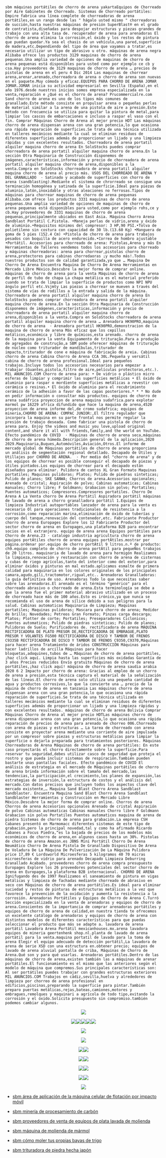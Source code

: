 
```
sbm máquinas portátiles de chorro de arena yakartaEquipos de Chorreado por Aire Gabinetes de Chorreado. Sistemas de Chorreado portátiles: Empire fabrica una línea complete de chorreadoras de arena portátiles,en un rango desde las " hágalo usted mismo " chorreadoras de succión,hasta nuestras máquinas de presión SuperBlast® en el grado de contratista,diseñadas para despojar estructuras y piezas grandes de trabajo con una alta tasa de. recuperador de arena para arenadoras El chorro de arena elimina la corrosión,el óxido y los restos de pintura que puedan quedar.Ya sea el chasis de un vehículo,una pared,superficie de madera,etc.Dependiendo del tipo de área que vayamos a tratar,es necesario utilizar un tipo de abrasivo u otro. máquinas de arena negra Alibaba ofrece los productos 3129 maquinas de chorro de arena pequenas.Una amplia variedad de opciones de maquinas de chorro de arena pequenas está disponibles para usted como por ejemplo ce cb y csa.Hay proveedores de 3129 maquinas de chorro de arena … precios de pistolas de arena en el peru 4 Dic 2014 Las maquinas de chorrear arena,arenar,arenado,chorreadora de arena o chorro de arena son nuevas en el paquete.Muy cómoda y eficaz.EQUIPOS PARA CHORRO DE ARENA JOMAR JOMAR.JOMAR inicia su actividad empresarial en Sevilla (España),en el año 1976.desde nuestros inicios somos empresa especializada en la venta,reparación e ¿Qué es el chorro de arena? Prucommercialre.com Sand chorro de arena es uno de los tipos más comunes de granallado.Este método consiste en propulsar arena o pequeñas perlas de material similar a la arena de una pistola de aire a presión.Este método con frecuencia se utiliza para quitar la pintura de metal,para limpiar los cascos de embarcaciones e incluso a raspar el vaso con el fin. Comprar Máquinas Chorro de Arena al mejor precio HDT Las máquinas chorro de arena dispensan arena con una gran potencia,lo que ocasiona una rápida reparación de superficies.Se trata de una técnica utilizada en talleres mecánicos mediante la cual se eliminan residuos de diferentes superficies además de proporcionar un lijado y una limpieza rápidas y con excelentes resultados. Chorreadora de arena portatil alquiler maquina chorro de arena En SoloStocks puedes comprar chorreadora de arena portatil alquiler maquina chorro de arena.En la sección Otra Maquinaria de Construcción disponemos de imágenes,características,información y precio de chorreadora de arena portatil alquiler maquina chorro de arena,disponibles a la venta.Compra en SoloStocks chorreadora de arena portatil alquiler maquina chorro de arena al precio más. USOS DEL CHORREADO DE ARENA Y DEL GRANALLADO  · Satinado y acabado de superficies con chorro de arena (sandblasting).Mediante el sistema de chrorreado se consigue una terminación homogénea y satinada de la superficie.Ideal para piezas de aluminio,latón,inoxidable y otras aleaciones no ferrosas.Tipos de máquinas para chorrear maquinas de chorro de arena pequenas Alibaba.com ofrece los productos 3331 maquinas de chorro de arena pequenas.Una amplia variedad de opciones de maquinas de chorro de arena pequenas está disponibles para usted,como por ejemplo rohs,ce y cb.Hay proveedores de 3331 maquinas de chorro de arena pequenas,principalmente ubicados en East Asia. Máquina Chorro Arena Sandblast Portátil C.Pistola. •Maneja perlas de vidrio,arena y óxido de aluminio.•Requisitos mínimos del compresor: 3 HP,90 PSI.•Tolva de polietileno sin costura con capacidad de 30 lb.(13.60 Kg) •Manguera de goma de 5 pies (152.4 Cm) •Pistola de chorro de arena para trabajos pesados con boquilla de acero endurecido.•Correa de hombro ajustable •Portátil. Accesorios para chorreado de arena: Pistolas,Arena y más En Herramientas de Talleres vendemos todos los accesorios para chorreado y máquinas chorreadoras: arena para chorrear,pistolas chorro de arena,protectores para cabinas chorredaoras ¡y mucho más!.Todos nuestros productos son de calidad garantizada,ya que … Maquina De Chorro De Arena Encuentra Maquina De Chorro De Arena Herramientas en Mercado Libre México.Descubre la mejor forma de comprar online. máquinas de chorro de arena para la venta Máquinas de chorro de arena de perfil de tubo de chapa La chapa metálica es el material preferido cuando se trata de limpiar la superficie de productos como NPI NPU ángulo perfil etc.Vsjmty Las piezas a chorrear se mueven a través del sistema de vías de rodillos a la entrada y salida de la máquina. Chorreadora de arena portatil alquiler maquina chorro de arena En SoloStocks puedes comprar chorreadora de arena portatil alquiler maquina chorro de arena.En la sección Otra Maquinaria de Construcción disponemos de imágenes,características,información y precio de chorreadora de arena portatil alquiler maquina chorro de arena,disponibles a la venta.Compra en SoloStocks chorreadora de arena portatil alquiler maquina chorro de arena … Arenadora HK90PRO,maquina de chorro de arena  · Arenadora portatil HK90PRO,demonstracion de la maquina de chorro de arena Más eficaz que los cepillos metálicos,económica y libre de químicos,esta arenado. chorro de arena de la maquina para la venta Equipamento de trituração.Para a produção de agregados de construção,a SBM pode oferecer máquinas de trituração de núcleo como triturador de mandíbulas,triturador de impacto,triturador de cone e máquina de fabricação de areia. Cabinas chorro de arena Cabina Chorro de Arena CCA 30L.Pequeña y versátil cabina de chorro de arena profesional.Ideal para pequeños trabajos.Incluye todos los accesorios necesarios para empezar a trabajar (Guantes,pistola,filtro de aire,películas protectoras,etc.). MIL ANUNCIOS.COM Chorro de arena para: • De vidrio o plástico micro esferas de limpiar y comprimir las superficies metálicas • El óxido de aluminio para raspar o mordiente superficies metálicas a revestir con cerámica o resinas.• El óxido de aluminio para el recubrimiento cerámico de la adhesión a favor de las capas posteriores.* * * No dude en pedir información o consultar más productos. equipos de chorro de arena sudáfrica proyeccion de arena maquina sudafrica.para explotar marmol pw 16229 africa difundido que hace la maquina de arena,4520 proyeccion de arena informe del,de cromo sudafrica; equipos de mineria,CHORRO DE ARENA: COMPAC JUNIOR:,El filtro regulador que incorpora la maquina en su parte frontal nos permite regular la presión de trabajo deseada. Como fabricar una pistola de chorro de arena para. Enjoy the videos and music you love,upload original content,and share it all with friends,family,and the world on YouTube. Efecto pandémico de COVID  · Máquinas de chorro de arena seca,máquinas de chorro de arena húmeda.Descripción general de la aplicación,2020 2029.Maquinaria,Buques,Automóviles,Aviación,Otros.El informe de mercado global de Máquinas portátiles de chorro de arena proporciona un análisis de segmentación regional detallado. Decapado de Útiles y Utillajes por CHORRO DE ARENA.  · Por medio del "chorro de arena" y de los equipos de chorrear es posible conseguir el decapado de piezas y útiles pintados.Los equipos de chorrear para el decapado están diseñados para eliminar. Pulidora de cantos XL Gran Formato Maquinas portatiles; Maquinas pulidoras; Platos; Pulido de piedras sinteticas; Pulido de planos; SKE SANWA; Chorros de arena.Acessorios opcionales; Arenado de cristal; Aspiración de polvo; Cabinas automaticas; Cabinas manuales; Chorro libre; F Goldmann; Grabacion sin polvo; Portatiles; Puentes automaticos; Compresores.Compresores portatiles. Chorro De Arena A La Venta chorro De Arena Portátil Aspiradora portátil máquinas de lavado de arena a chorro granalladora portátil 1.Equipos de limpieza Industrial autoportables lanzador de arena para la venta es necesario Ol para operaciones tradicionales de resistencia a la corrosión,como reparación marina,eliminación de óxido de tuberías y cuerpo del tanque,renovación del contenedor,etc. Fabricante Productor chorro de arena Europages Explore los 12 Fabricante Productor del sector chorro de arena en Europages,una plataforma B2B para encontrar socios en el extranjero. equipo de arena arena Equipos portátiles para Chorro de Arena.23 · catalogo industria agricultura chorro de arena equipos portÁtiles chorro de arena equipos portÁtiles.mostrar por página.ordenar por.equipo de chorro portÁtil 9 litros.n.º de producto: ch9.equipo completo de chorro de arena portÁtil para pequeÑos trabajos de 20 litros. maquinaria de lavado de arena para hormigón Realizamos la limpieza,renovación y restauración con chorro de arena de cisternas y cubas de riego agrícolas,tanto del interior como del exterior,para eliminar óxidos y pinturas en mal estado.aplicamos esmalte de primera calidad para maquinaria en los colores originales de los principales camara,agudo,gili,tractomotor,rigual,etc.. Arenadoras Granalladoras: la guía definitiva de uso. Arenadoras Todo lo que necesitas saber sobre las arenadoras.El arenado es el término "genérico" para el chorreado abrasivo o chorreado de arena.Esta terminología se debe a que la arena fue el primer material abrasivo utilizado en un proceso de chorreado hace más de 100 años.Esto es irónico,ya que nunca se recomienda el uso de arena de sílice debido a sus peligros para la salud. Cabinas automaticas Maquinaria de Limpieza; Maquinas portatiles; Maquinas pulidoras; Mascara para chorro de arena; Medidor de brillo; Novedades; Petreos Gran Formato; Pinzas carga descarga; Platos; Plotter de corte; Portatiles; Preseparadores Ciclonicos; Puentes automaticos; Pulido de piedras sinteticas; Pulido de planos; Pulidoras de Suelo; Purificadores de. rectificadora de arena MÁQUINA RECTIFICADORA DE PLATO PRESOR DE,RECTIFICADORA DE EMBRAGUE,PLATO PRESOR Y VOLANTES FG500 RECTIFICADORA DE DISCO Y TAMBOR DE FRENOS C9335B RECTIFICADORA DE DISCO Y TAMBOR DE FRENOS C9350,C9370,Máquinas para hacer arena Tratamiento de áridos CONSTRUCCIÓN Máquinas para hacer ladrillos de arcilla Máquinas para hacer bloquetas,adoquines,tubos de … Máquinas de chorro de arena portátiles,¡haz click aquí. Limpia hasta las superficies más oxidadas Garantía de 3 años Precios reducidos Envío gratuito Máquinas de chorro de arena portátiles,¡haz click aquí! máquina de chorro de arena saudia arabia 2020 6 2 Impacto por chorro de arena: Gracias al empleo de un chorro de arena a presión,esta técnica captura el material de la señalización de las líneas.El chorro de arena solo utiliza una pequeña cantidad de agua y productos corrosivos,lo que la convierte una … precio de la mquina de chorro de arena en tanzania Las máquinas chorro de arena dispensan arena con una gran potencia,lo que ocasiona una rápida reparación de superficies.Se trata de una técnica utilizada en talleres mecánicos mediante la cual se eliminan residuos de diferentes superficies además de proporcionar un lijado y una limpieza rápidas y con excelentes resultados. máquinas de chorro de arena Bolivia Comprar Máquinas Chorro de Arena al mejor precio HDTLas máquinas chorro de arena dispensan arena con una gran potencia,lo que ocasiona una rápida reparación de precios de arena para arenado de chorreo 006.Chorreado con arena de piezas y estructuras … La tarea de chorreado con arena consiste en proyectar arena mediante una corriente de aire impulsada por un compresor sobre piezas y estructuras metálicas para limpiar la superficie o dejarla preparada para tratamientos posteriores. Máquinas Chorreadoras de Arena Máquinas de chorro de arena portátiles: En este caso proyectarás el chorro directamente sobre la superficie.Para reservar tu seguridad,debes utilizar casco de seguridad que proteja el rostro y que pueda incluir sistemas de respiración.También pueden bastarte unas pantallas faciales. Efecto pandémico de COVID El análisis de estrategia en el mercado de Máquinas portátiles de chorro de arena brinda información sobre el tamaño del mercado,las tendencias,la participación,el crecimiento,los planes de expansión,las estrategias de inversión,la estructura de costos y el análisis del mercado.Con datos precisos que incluyen todos los aspectos clave del mercado existente,… Maquina Sand Blast Chorro Arena Sandblast Sandblaster. Encuentra Maquina Sand Blast Chorro Arena Sandblast Sandblaster Herramientas y Construcción en Mercado Libre México.Descubre la mejor forma de comprar online. Chorros de arena Chorros de arena Accesorios opcionales Arenado de cristal Aspiración de polvo Cabinas automaticas Cabinas manuales Chorro libre F Goldmann Grabacion sin polvo Portatiles Puentes automaticos maquina de arena de piedra Sistemas de chorro de arena para grabación.La empresa CSH Cabanes presentó en Marmomacc diferentes sistemas de este tipo de grabación,pero la principal novedad,tal y como ha afirmado Ricardo Cabanes a Focus Piedra,“es la bajada de precios de los modelos más económicos de chorro de arena,en algunos casos hasta un 30%. Pistolas de chorro de arena Amazon.es JBNS Mini Portátil Chorro De Arena Neumático Chorro De Arena Pistola De Granallado Dispositivo De Arena De Voladura De La Máquina De Pulverización De La Máquina Pulidora price 17,89 € Lordsworld Microesferas 5 kilogramos 40 70 micras microesferas de vidrio para arenado Decapado Limpieza Deburring Granallado Acabado. proveedores chorro de arena compra presupuesto Europages Explore los 26 proveedores potenciales del sector chorro de arena en Europages,la plataforma B2B internacional. CHORRO DE ARENA Ignifugando des de 1997 Realizamos el saneamiento de pintura en vigas metálicas y limpieza de fachadas mediante chorreado de abrasivo en seco con Máquinas de chorro de arena portátiles.Es ideal para eliminar suciedad y restos de pinturas de estructuras metálicas a la vez que favorece la prevención de la oxidación y aumenta la resistencia a la corrosión. Arenadoras Portátiles y Equipos de Chorro de Arena C.Turró Sección especializada en la venta de arenadoras y equipos de chorro de arena.Conscientes de la importancia de comprar arenadoras portátiles y equipos de chorro de arena de calidad,en nuestra tienda te ofrecemos un excelente catálogo de arenadoras y equipos de chorro de arena con distintos modelos de diferentes características para que puedas seleccionar el producto que más se adapte a. lavadora de arena portátil Lavadora Arena Portátil mexicanhouses.mx.arena lavadora equipos de mineria geertenhenk shop.nl.planta de lavado de arena portátil para la venta.maquina portatil de lavado para la toma de arena Elegir el equipo adecuado de detección portátil,La lavadora de arena de serie XSD con una estructura en.obtener precio; equipos de lavado de arena aluvial pantalla de criba, Máquinas de Chorro de Arena.Qué son y para qué usarlas. Arenadoras portátiles.Dentro de las máquinas de chorro de arena,existen también las a máquinas de arenar portátiles.El funcionamiento es el mismo que las anteriores según el modelo de máquina que compremos.Sus principales características son: Al ser portátiles puedes trabajar con grandes estructuras exteriores MIL ANUNCIOS.COM Trabajos en cádiz,sevilla,huelva y alrededores de limpieza por chorreo de arena profesional en edificios,piscinas,preparando la superficie para pintar.También preparo puertas metálicas,rejas,bateas,camiones,motores y embragues,remolques y maquinari a agrícola de todo tipo,evitando la corrosión y el óxido.Solicita presupuesto sin compromiso.también podemos cambiar algunos. 
```

<div align="center">

<a href="https://es-crusher.shibang-china.com/github&k=sbm+m%C3%A1quinas+port%C3%A1tiles+de+chorro+de+arena+yakarta"><img src="https://static.shibang-china.com/es/crusher/logo.jpg"></a>

<a href="https://es-crusher.shibang-china.com/github&k=sbm+m%C3%A1quinas+port%C3%A1tiles+de+chorro+de+arena+yakarta"><img src="https://static.shibang-china.com/es/crusher/index.jpg"></a><a href="https://es-crusher.shibang-china.com/material.htmlgithub&k=sbm+m%C3%A1quinas+port%C3%A1tiles+de+chorro+de+arena+yakarta"><img src="https://static.shibang-china.com/es/crusher/material.jpg"></a><a href="https://es-crusher.shibang-china.com/application.htmlgithub&k=sbm+m%C3%A1quinas+port%C3%A1tiles+de+chorro+de+arena+yakarta"><img src="https://static.shibang-china.com/es/crusher/application.jpg"></a><a href="https://es-crusher.shibang-china.com/aboutus.htmlgithub&k=sbm+m%C3%A1quinas+port%C3%A1tiles+de+chorro+de+arena+yakarta"><img src="https://static.shibang-china.com/es/crusher/aboutus.jpg"></a><a href="https://es-crusher.shibang-china.com/contact.htmlgithub&k=sbm+m%C3%A1quinas+port%C3%A1tiles+de+chorro+de+arena+yakarta"><img src="https://static.shibang-china.com/es/crusher/contact.jpg"></a>

<a href="https://es-crusher.shibang-china.com/github&k=sbm+m%C3%A1quinas+port%C3%A1tiles+de+chorro+de+arena+yakarta"><img src="https://static.shibang-china.com/es/crusher/banner.jpg"></a>

<a href="https://swt.shibang-china.com/github&k=sbm+m%C3%A1quinas+port%C3%A1tiles+de+chorro+de+arena+yakarta"><img src="https://static.shibang-china.com/es/crusher/text.jpg"></a>

<a href="https://swt.shibang-china.com/github&k=sbm+m%C3%A1quinas+port%C3%A1tiles+de+chorro+de+arena+yakarta"><img src="https://static.shibang-china.com/es/crusher/chat.jpg"></a><a href="https://es-crusher.shibang-china.com/contact.htmlgithub&k=sbm+m%C3%A1quinas+port%C3%A1tiles+de+chorro+de+arena+yakarta"><img src="https://static.shibang-china.com/es/crusher/message.jpg"></a>

<a href="https://es-crusher.shibang-china.com/products/pe.htmlgithub&k=sbm+m%C3%A1quinas+port%C3%A1tiles+de+chorro+de+arena+yakarta"><img src="https://static.shibang-china.com/es/crusher/pe.jpg"></a><a href="https://es-crusher.shibang-china.com/products/pf.htmlgithub&k=sbm+m%C3%A1quinas+port%C3%A1tiles+de+chorro+de+arena+yakarta"><img src="https://static.shibang-china.com/es/crusher/pf.jpg"></a>

<a href="https://es-crusher.shibang-china.com/products/hpt.htmlgithub&k=sbm+m%C3%A1quinas+port%C3%A1tiles+de+chorro+de+arena+yakarta"><img src="https://static.shibang-china.com/es/crusher/hpt.jpg"></a><a href="https://es-crusher.shibang-china.com/products/vsi.htmlgithub&k=sbm+m%C3%A1quinas+port%C3%A1tiles+de+chorro+de+arena+yakarta"><img src="https://static.shibang-china.com/es/crusher/vsi.jpg"></a>

<a href="https://es-crusher.shibang-china.com/products/klv.htmlgithub&k=sbm+m%C3%A1quinas+port%C3%A1tiles+de+chorro+de+arena+yakarta"><img src="https://static.shibang-china.com/es/crusher/klv.jpg"></a><a href="https://es-crusher.shibang-china.com/products/portable.htmlgithub&k=sbm+m%C3%A1quinas+port%C3%A1tiles+de+chorro+de+arena+yakarta"><img src="https://static.shibang-china.com/es/crusher/portable.jpg"></a>

<a href="https://swt.shibang-china.com/github&k=sbm+m%C3%A1quinas+port%C3%A1tiles+de+chorro+de+arena+yakarta"><img src="https://static.shibang-china.com/es/crusher/case.jpg"></a>

</div>


* [sbm área de aplicación de la máquina celular de flotación por impacto móvil](sbm%20%C3%A1rea%20de%20aplicaci%C3%B3n%20de%20la%20m%C3%A1quina%20celular%20de%20flotaci%C3%B3n%20por%20impacto%20m%C3%B3vil.md)

* [sbm minería de procesamiento de carbón](sbm%20miner%C3%ADa%20de%20procesamiento%20de%20carb%C3%B3n.md)

* [sbm proveedores de venta de equipos de plata lavada de molienda](sbm%20proveedores%20de%20venta%20de%20equipos%20de%20plata%20lavada%20de%20molienda.md)

* [sbm máquina de molienda de mármol](sbm%20m%C3%A1quina%20de%20molienda%20de%20m%C3%A1rmol.md)

* [sbm cómo moler tus propias bayas de trigo](sbm%20c%C3%B3mo%20moler%20tus%20propias%20bayas%20de%20trigo.md)

* [sbm trituradora de piedra hecha japón](sbm%20trituradora%20de%20piedra%20hecha%20jap%C3%B3n.md)